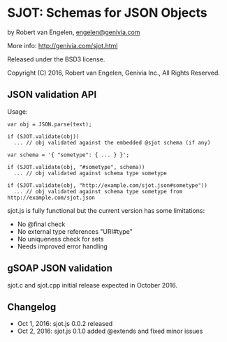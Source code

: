 
SJOT: Schemas for JSON Objects
==============================

by Robert van Engelen, engelen@genivia.com

More info:
http://genivia.com/sjot.html

Released under the BSD3 license.

Copyright (C) 2016, Robert van Engelen, Genivia Inc., All Rights Reserved.

JSON validation API
-------------------

Usage:

    var obj = JSON.parse(text);

    if (SJOT.validate(obj))
      ... // obj validated against the embedded @sjot schema (if any)
   
    var schema = '{ "sometype": { ... } }';
   
    if (SJOT.validate(obj, "#sometype", schema))
      ... // obj validated against schema type sometype
   
    if (SJOT.validate(obj, "http://example.com/sjot.json#sometype"))
      ... // obj validated against schema type sometype from http://example.com/sjot.json

sjot.js is fully functional but the current version has some limitations:

- No @final check
- No external type references "URI#type"
- No uniqueness check for sets
- Needs improved error handling

gSOAP JSON validation
---------------------

sjot.c and sjot.cpp initial release expected in October 2016.

Changelog
---------

- Oct 1, 2016: sjot.js 0.0.2 released
- Oct 2, 2016: sjot.js 0.1.0 added @extends and fixed minor issues
